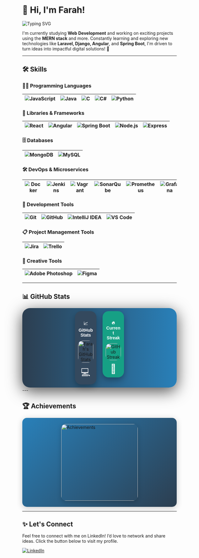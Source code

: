 # 👋 Hi, I'm Farah!

![Typing SVG](https://readme-typing-svg.herokuapp.com?font=Fira+Code&size=22&pause=1000&color=00FF7F&center=true&vCenter=true&width=450&lines=I'm+a+Web+Developer+Student+%F0%9F%91%8C)

I'm currently studying **Web Development** and working on exciting projects using the **MERN stack** and more. Constantly learning and exploring new technologies like **Laravel, Django, Angular**, and **Spring Boot**, I'm driven to turn ideas into impactful digital solutions! 🚀

---

## 🛠️ Skills

### 👨‍💻 Programming Languages
| ![JavaScript](https://img.shields.io/badge/-JavaScript-F7DF1E?style=flat&logo=javascript&logoColor=black) | ![Java](https://img.shields.io/badge/-Java-007396?style=flat&logo=java&logoColor=white) | ![C](https://img.shields.io/badge/-C-A8B400?style=flat&logo=c&logoColor=black) | ![C#](https://img.shields.io/badge/-C%23-239120?style=flat&logo=csharp&logoColor=white) | ![Python](https://img.shields.io/badge/-Python-3776AB?style=flat&logo=python&logoColor=white) |
|---|---|---|---|---|

### 🚀 Libraries & Frameworks
| ![React](https://img.shields.io/badge/-React-61DAFB?style=flat&logo=react&logoColor=black) | ![Angular](https://img.shields.io/badge/-Angular-E23237?style=flat&logo=angular&logoColor=white) | ![Spring Boot](https://img.shields.io/badge/-Spring%20Boot-6DB33F?style=flat&logo=spring&logoColor=white) | ![Node.js](https://img.shields.io/badge/-Node.js-8CC84B?style=flat&logo=node.js&logoColor=white) | ![Express](https://img.shields.io/badge/-Express.js-404D59?style=flat&logo=express&logoColor=white) |
|---|---|---|---|---|

### 🗄️ Databases
| ![MongoDB](https://img.shields.io/badge/-MongoDB-47A248?style=flat&logo=mongodb&logoColor=white) | ![MySQL](https://img.shields.io/badge/-MySQL-4479A1?style=flat&logo=mysql&logoColor=white) |
|---|---|

### 🛠️ DevOps & Microservices
| ![Docker](https://img.shields.io/badge/-Docker-2496ED?style=flat&logo=docker&logoColor=white) | ![Jenkins](https://img.shields.io/badge/-Jenkins-D24939?style=flat&logo=jenkins&logoColor=white) | ![Vagrant](https://img.shields.io/badge/-Vagrant-1563FF?style=flat&logo=vagrant&logoColor=white) | ![SonarQube](https://img.shields.io/badge/-SonarQube-4E9BCD?style=flat&logo=sonarqube&logoColor=white) | ![Prometheus](https://img.shields.io/badge/-Prometheus-E6522C?style=flat&logo=prometheus&logoColor=white) | ![Grafana](https://img.shields.io/badge/-Grafana-F46800?style=flat&logo=grafana&logoColor=white) |
|---|---|---|---|---|---|

### 🧰 Development Tools
| ![Git](https://img.shields.io/badge/-Git-F05032?style=flat&logo=git&logoColor=white) | ![GitHub](https://img.shields.io/badge/-GitHub-181717?style=flat&logo=github&logoColor=white) | ![IntelliJ IDEA](https://img.shields.io/badge/-IntelliJ%20IDEA-000000?style=flat&logo=intellijidea&logoColor=white) | ![VS Code](https://img.shields.io/badge/-Visual%20Studio%20Code-007ACC?style=flat&logo=visualstudiocode&logoColor=white) |
|---|---|---|---|

### 📋 Project Management Tools
| ![Jira](https://img.shields.io/badge/-Jira-0052CC?style=flat&logo=jira&logoColor=white) | ![Trello](https://img.shields.io/badge/-Trello-0052CC?style=flat&logo=trello&logoColor=white) |
|---|---|

### 🎨 Creative Tools
| ![Adobe Photoshop](https://img.shields.io/badge/-Adobe%20Photoshop-31A8FF?style=flat&logo=adobephotoshop&logoColor=white) | ![Figma](https://img.shields.io/badge/-Figma-F24E1E?style=flat&logo=figma&logoColor=white) |
|---|---|

---

## 📊 GitHub Stats
<div style="display: flex; justify-content: center; align-items: flex-start; gap: 20px; padding: 10px; background: linear-gradient(90deg, #2c3e50, #2980b9); border-radius: 25px; box-shadow: 0 12px 50px rgba(0, 0, 0, 0.7);">

  <div style="text-align: center; background: #34495e; border-radius: 20px; padding: 10px; width: 50px; box-shadow: 0 8px 20px rgba(0, 0, 0, 0.3); position: relative;">
    <h4 style="color: #ffffff; margin-bottom: 10px; font-family: 'Arial', sans-serif; font-weight: bold;">📈 GitHub Stats</h4>
    <div style="border-radius: 15px; overflow: hidden; margin-bottom: 10px;">
      <img src="https://github-readme-stats.vercel.app/api?username=farahzekri&show_icons=true&theme=radical&count_private=true&hide_border=true" alt="Farah's GitHub Stats" style="width: 100%; height: auto; border-radius: 15px;"/>
    </div>
    <div style="font-size: 30px; color: rgba(255, 255, 255, 0.9);">💻</div> <!-- Icône de programmeur -->
  </div>

  <div style="text-align: center; background: #16a085; border-radius: 20px; padding: 10px; width: 50px; box-shadow: 0 8px 20px rgba(0, 0, 0, 0.3); position: relative;">
    <h4 style="color: #ffffff; margin-bottom: 10px; font-family: 'Arial', sans-serif; font-weight: bold;">🔥 Current Streak</h4>
    <div style="border-radius: 15px; overflow: hidden; margin-bottom: 10px;">
      <img src="https://github-readme-streak-stats.herokuapp.com/?user=farahzekri&theme=radical&hide_border=true" alt="GitHub Streak" style="width: 100%; height: auto; border-radius: 15px;"/>
    </div>
    <div style="font-size: 30px; color: rgba(255, 255, 255, 0.9);">🚀</div> <!-- Icône de fusée -->
  </div>

</div>
---

## 🏆 Achievements

<div style="display: flex; align-items: center;justify-content: center; padding: 20px; background: linear-gradient(135deg, #2980b9, #2c3e50); border-radius: 15px; box-shadow: 0 4px 20px rgba(0, 0, 0, 0.2);">
  <img src="https://github-profile-trophy.vercel.app/?username=farahzekri&theme=monokai&no-frame=true&column=4&width=300" alt="Achievements" style="border-radius: 15px; box-shadow: 0 4px 15px rgba(0, 0, 0, 0.2); width: 250px; height: auto; display: block; margin: 0 auto;"/>
</div>

---

## ✨ Let's Connect

Feel free to connect with me on LinkedIn! I’d love to network and share ideas. Click the button below to visit my profile. 

[![LinkedIn](https://img.shields.io/badge/-Connect%20with%20Farah-0077B5?style=flat&logo=LinkedIn&logoColor=white)](https://www.linkedin.com/in/zekri-farah-432891208/)
